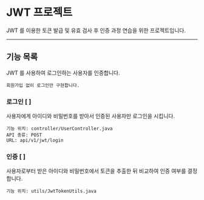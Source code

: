 # JWT 프로젝트

JWT 를 이용한 토큰 발급 및 유효 검사 후 인증 과정 연습을 위한 프로젝트입니다.

---

## 기능 목록

JWT 를 사용하여 로그인하는 사용자를 인증합니다. 

```
회원가입 없이 로그인만 구현합니다.
```

### 로그인 [ ]

사용자에게 아이디와 비밀번호를 받아서 인증된 사용자만 로그인을 시킵니다.

```
기능 위치: controller/UserController.java
API 종류: POST
URL: api/v1/jwt/login
```

### 인증 [ ]
사용자로부터 받은 아이디와 비밀번호에서 토큰을 추출한 뒤 비교하여 인증 여부를 결정합니다.
```
기능 위치: utils/JwtTokenUtils.java
```
